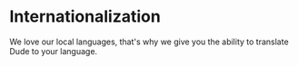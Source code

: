 # Internationalization

 We love our local languages, that's why we give you the ability to translate Dude to your language.
 
 